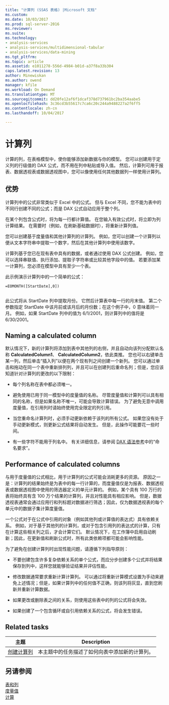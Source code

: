 ```yaml
---
title: "计算列 (SSAS 表格) |Microsoft 文档"
ms.custom: 
ms.date: 10/03/2017
ms.prod: sql-server-2016
ms.reviewer: 
ms.suite: 
ms.technology:
- analysis-services
- analysis-services/multidimensional-tabular
- analysis-services/data-mining
ms.tgt_pltfrm: 
ms.topic: article
ms.assetid: e1011278-556d-4984-b01d-a37f8a33b304
caps.latest.revision: 13
author: Minewiskan
ms.author: owend
manager: kfile
ms.workload: On Demand
ms.translationtype: MT
ms.sourcegitcommit: dd20fe12af6f1dcaf378d737961bc2ba354aabe5
ms.openlocfilehash: 3c36cd3b55617c7ca6c20c244a9488227a2f6ff5
ms.contentlocale: zh-cn
ms.lasthandoff: 10/04/2017

---
```

# <a name="calculated-columns"></a>计算列
  计算的列，在表格模型中，使你能够添加新数据与你的模型。 您可以创建用于定义列的行级值的 DAX 公式，而不用在列中粘贴或导入值。 然后，计算列可用于报表、数据透视表或数据透视图中，您可以像使用任何其他数据列一样使用计算列。  
 
  
  
##  <a name="bkmk_understanding"></a> 优势  
 计算列中的公式非常类似于 Excel 中的公式。 但与 Excel 不同，您不能为表中的不同行创建不同的公式；而是 DAX 公式自动应用于整个列。  
  
 在某个列包含公式时，将为每一行都计算值。 在您输入有效公式时，将立即为列计算结果。 在需要时（例如，在刷新基础数据时），将重新计算列值。  
  
 您可以创建基于度量值和其他计算列的计算列。 例如，您可以创建一个计算列以便从文本字符串中提取一个数字，然后在其他计算列中使用该数字。  
  
 计算列基于您已在现有表中具有的数据，或者通过使用 DAX 公式创建。 例如，您可以选择串联值、执行添加、提取子字符串或比较其他字段中的值。 若要添加某一计算列，您必须在模型中具有至少一个表。  
  
 此示例演示计算列中的一个简单的公式：  
  
```  
=EOMONTH([StartDate],0])  
  
```  
  
 此公式将从 StartDate 列中提取月份。 它然后计算表中每一行的月末值。 第二个参数指定 StartDate 中该月前或该月后的月份数；在这个例子中，0 意味着同一月。 例如，如果 StartDate 列中的值为 6/1/2001，则计算列中的值将是 6/30/2001。  
  
##  <a name="bkmk_naming"></a> Naming a calculated column  
 默认情况下，新的计算列将添加到表中其他列的右侧，并且自动向该列分配默认名称 **CalculatedColumn1**、 **CalculatedColumn2**，依此类推。 您也可以右键单击某一列，然后单击“插入列”以便在两个现有列之间创建一个新列。 您可以通过单击和拖动在同一个表中重新排列列，并且可以在创建列后重命名列；但是，您应该知道针对计算列的更改的以下限制：  
  
-   每个列名称在表中都必须唯一。  
  
-   避免使用已用于同一模型中的度量值的名称。 尽管度量值和计算列可以具有相同的名称，但是如果名称不唯一，可能会导致计算错误。 为了避免无意中调用度量值，在引用列时请始终使用完全限定的列引用。  
  
-   当您重命名计算列时，必须手动更新依赖于该列的所有公式。 如果您没有处于手动更新模式，则更新公式结果将自动发生。 但是，此操作可能要花一些时间。  
  
-   有一些字符不能用于列名中。 有关详细信息，请参阅 [DAX 语法参考](http://msdn.microsoft.com/en-us/098630f4-7d1d-467e-976c-99b2279430d5)中的“命名要求”。  
  
##  <a name="bkmk_perf"></a> Performance of calculated columns  
 与用于度量值的公式相比，用于计算列的公式可能会消耗更多的资源。 原因之一是：计算列的结果始终是为表中的每一行计算的，而度量值仅是为报表、数据透视表或数据透视图中使用的筛选器定义的单元计算的。 例如，某个具有 100 万行的表将始终具有含 100 万个结果的计算列，并且对性能具有相应影响。 但是，数据透视表通常会通过应用行和列标题对数据进行筛选；因此，仅为数据透视表的每个单元中的数据子集计算度量值。  
  
 一个公式对于在公式中引用的对象（例如其他列或计算值的表达式）具有依赖关系。 例如，对于基于其他列的计算列，或对于包含引用列的表达式的计算，只有在计算这些相关列之后，才会计算它们。 默认情况下，在工作簿中启用自动刷新；因此，在更新值和刷新公式时，所有此类依赖项都可能会影响性能。  
  
 为了避免在创建计算列时出现性能问题，请遵循下列指导原则：  
  
-   不要创建包含许多复杂依赖关系的单个公式，而应分步创建多个公式并将结果保存到列中，这样您就能够验证结果并评估性能。  
  
-   修改数据通常要求重新计算计算列。 可以通过将重新计算模式设置为手动来避免上述情况；但是，如果计算列中的任何值不正确，则该列将灰显，直到您刷新并重新计算数据。  
  
-   如果更改或删除表之间的关系，则使用这些表中的列的公式将会失效。  
  
-   如果创建了一个包含循环或自引用依赖关系的公式，将会发生错误。  
  
##  <a name="bkmk_rel_tasks"></a> Related tasks  
  
|主题|Description|  
|-----------|-----------------|  
|[创建计算列](../../analysis-services/tabular-models/ssas-calculated-columns-create-a-calculated-column.md)|本主题中的任务描述了如何向表中添加新的计算列。|  
  
## <a name="see-also"></a>另请参阅  
 [表和列](../../analysis-services/tabular-models/tables-and-columns-ssas-tabular.md)   
 [度量值](../../analysis-services/tabular-models/measures-ssas-tabular.md)   
 [计算](../../analysis-services/tabular-models/calculations-ssas-tabular.md)  
  
  

